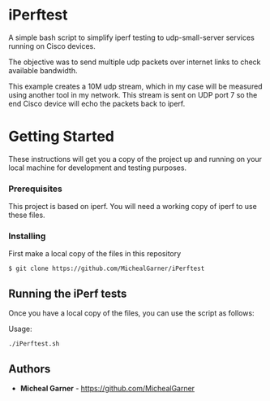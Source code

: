 # iPerftest
A simple bash script to simplify iperf testing to udp-small-server services running on Cisco devices.

The objective was to send multiple udp packets over internet links to check available bandwidth.

This example creates a 10M udp stream, which in my case will be measured using another tool in my network.
This stream is sent on UDP port 7 so the end Cisco device will echo the packets back to iperf.

# Getting Started

These instructions will get you a copy of the project up and running on your local machine for development and testing purposes.

### Prerequisites

This project is based on iperf.
You will need a working copy of iperf to use these files.

### Installing

First make a local copy of the files in this repository

```
$ git clone https://github.com/MichealGarner/iPerftest
```

## Running the iPerf tests

Once you have a local copy of the files, you can use the script as follows:

Usage:
```
./iPerftest.sh
```
## Authors

* **Micheal Garner** - https://github.com/MichealGarner
